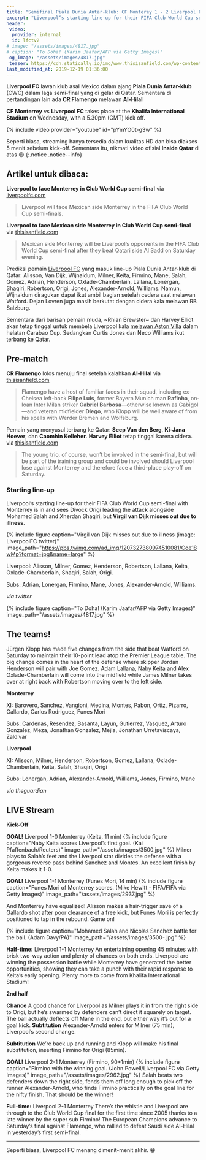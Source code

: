 ```yaml
---
title: "Semifinal Piala Dunia Antar-klub: CF Monterey 1 - 2 Liverpool FC"
excerpt: "Liverpool’s starting line-up for their FIFA Club World Cup semi-final with Monterrey is in"
header:
 video:
  provider: internal
  id: lfctv2
# image: "/assets/images/4817.jpg"
# caption: "To Doha! (Karim Jaafar/AFP via Getty Images)"
 og_image: "/assets/images/4817.jpg"
 teaser: https://cdn.statically.io/img/www.thisisanfield.com/wp-content/uploads/P2019-12-14-FIFACWC_Monterrey_Al_Sadd-3-324x235.jpg
last_modified_at: 2019-12-19 01:36:00
---
```

**Liverpool FC** lawan klub asal Mexico dalam ajang **Piala Dunia Antar-klub** (CWC) dalam laga semi-final yang di gelar di Qatar. Sementara di pertandingan lain ada **CR Flamengo** melawan **Al-Hilal**

**CF Monterrey** vs **Liverpool FC** takes place at the **Khalifa International Stadium** on Wednesday, with a 5.30pm (GMT) kick off.

{% include video provider="youtube" id="pYmYO0t-g3w" %}

Seperti biasa, streaming hanya tersedia dalam kualitas HD dan bisa diakses 5 menit sebelum kick-off. Sementara itu, nikmati video ofisial **Inside Qatar** di atas 😉
{:.notice .notice--info}

## Artikel untuk dibaca:

**Liverpool to face Monterrey in Club World Cup semi-final** via [liverpoolfc.com](https://www.liverpoolfc.com/news/first-team/378061-liverpool-to-face-monterrey-in-club-world-cup-semi-final)
> Liverpool will face Mexican side Monterrey in the FIFA Club World Cup semi-finals.

**Liverpool to face Mexican side Monterrey in Club World Cup semi-final** via [thisisanfield.com](https://www.thisisanfield.com/2019/12/liverpool-to-face-mexican-side-monterrey-in-club-world-cup-semi-final/)
> Mexican side Monterrey will be Liverpool’s opponents in the FIFA Club World Cup semi-final after they beat Qatari side Al Sadd on Saturday evening.

Prediksi pemain [Liverpool FC](/liverpool) yang masuk line-up Piala Dunia Antar-klub di Qatar: Alisson, Van Dijk, Wijnaldum, Milner, Keita, Firmino, Mane, Salah, Gomez, Adrian, Henderson, Oxlade-Chamberlain, Lallana, Lonergan, Shaqiri, Robertson, Origi, Jones, Alexander-Arnold, Williams. Namun, Wijnaldum diragukan dapat ikut ambil bagian setelah cedera saat melawan Watford. Dejan Lovren juga masih berkutat dengan cidera kala melawan RB Salzburg.

Sementara dari barisan pemain muda, ~Rhian Brewster~ dan Harvey Elliot akan tetap tinggal untuk membela Liverpool kala [melawan Aston Villa](/liverpool/carabao-vs-aston-villa/) dalam helatan Carabao Cup. Sedangkan Curtis Jones dan Neco Williams ikut terbang ke Qatar.

## Pre-match

**CR Flamengo** lolos menuju final setelah kalahkan **Al-Hilal** via [thisisanfield.com](https://www.thisisanfield.com/2019/12/flamengo-book-place-in-club-world-cup-final-despite-tough-semi-final/)
> Flamengo have a host of familiar faces in their squad, including ex-Chelsea left-back **Filipe Luis**, former Bayern Munich man **Rafinha**, on-loan Inter Milan striker **Gabriel Barbosa**—otherwise known as Gabigol—and veteran midfielder **Diego**, who Klopp will be well aware of from his spells with Werder Bremen and Wolfsburg.

Pemain yang menyusul terbang ke Qatar: **Seep Van den Berg**, **Ki-Jana Hoever**, dan **Caomhin Kelleher**. **Harvey Elliot** tetap tinggal karena cidera. via [thisisanfield.com](https://www.thisisanfield.com/2019/12/young-liverpool-trio-head-to-qatar-but-harvey-elliott-misses-out/)
> The young trio, of course, won’t be involved in the semi-final, but will be part of the training group and could be involved should Liverpool lose against Monterrey and therefore face a third-place play-off on Saturday.

### Starting line-up

Liverpool’s starting line-up for their FIFA Club World Cup semi-final with Monterrey is in and sees Divock Origi leading the attack alongside Mohamed Salah and Xherdan Shaqiri, but **Virgil van Dijk misses out due to illness**.

{% include figure caption="Virgil van Dijk misses out due to illness (image: LiverpoolFC twitter)" image_path="https://pbs.twimg.com/ad_img/1207327380974510081/Coe18wMp?format=jpg&name=large" %}

Liverpool: Alisson, Milner, Gomez, Henderson, Robertson, Lallana, Keita, Oxlade-Chamberlain, Shaqiri, Salah, Origi.

Subs: Adrian, Lonergan, Firmino, Mane, Jones, Alexander-Arnold, Williams.

_via twitter_

{% include figure caption="To Doha! (Karim Jaafar/AFP via Getty Images)" image_path="/assets/images/4817.jpg" %}

## The teams!

Jürgen Klopp has made five changes from the side that beat Watford on Saturday to maintain their 10-point lead atop the Premier League table. The big change comes in the heart of the defense where skipper Jordan Henderson will pair with Joe Gomez. Adam Lallana, Naby Keita and Alex Oxlade-Chamberlain will come into the midfield while James Milner takes over at right back with Robertson moving over to the left side.

**Monterrey**

XI: Barovero, Sanchez, Vangioni, Medina, Montes, Pabon, Ortiz, Pizarro, Gallardo, Carlos Rodriguez, Funes Mori

Subs: Cardenas, Resendez, Basanta, Layun, Gutierrez, Vasquez, Arturo Gonzalez, Meza, Jonathan Gonzalez, MejIa, Jonathan Urretaviscaya, Zaldivar

**Liverpool**

XI: Alisson, Milner, Henderson, Robertson, Gomez, Lallana, Oxlade-Chamberlain, Keita, Salah, Shaqiri, Origi

Subs: Lonergan, Adrian, Alexander-Arnold, Williams, Jones, Firmino, Mane

_via theguardian_

## LIVE Stream

**Kick-Off**

**GOAL!** Liverpool 1-0 Monterrey (Keita, 11 min)
{% include figure caption="Naby Keita scores Liverpool’s first goal. (Kai Pfaffenbach/Reuters)" image_path="/assets/images/3500.jpg" %}
Milner plays to Salah’s feet and the Liverpool star divides the defense with a gorgeous reverse pass behind Sanchez and Montes. An excellent finish by Keita makes it 1-0.

**GOAL!** Liverpool 1-1 Monterrey (Funes Mori, 14 min)
{% include figure caption="Funes Mori of Monterrey scores. (Mike Hewitt - FIFA/FIFA via Getty Images)" image_path="/assets/images/2937.jpg" %}

And Monterrey have equalized! Alisson makes a hair-trigger save of a Gallardo shot after poor clearance of a free kick, but Funes Mori is perfectly positioned to tap in the rebound. Game on!

{% include figure caption="Mohamed Salah and Nicolas Sanchez battle for the ball. (Adam Davy/PA)" image_path="/assets/images/3500-.jpg" %}

**Half-time:** Liverpool 1-1 Monterrey
An entertaining opening 45 minutes with brisk two-way action and plenty of chances on both ends. Liverpool are winning the possession battle while Monterrey have generated the better opportunities, showing they can take a punch with their rapid response to Keita’s early opening. Plenty more to come from Khalifa International Stadium!

**2nd half**

**Chance** A good chance for Liverpool as Milner plays it in from the right side to Origi, but he’s swarmed by defenders can’t direct it squarely on target. The ball actually deflects off Mane in the end, but either way it’s out for a goal kick. 
**Subtitution** Alexander-Arnold enters for Milner (75 min), Liverpool’s second change.

**Subtitution** We’re back up and running and Klopp will make his final substitution, inserting Firmino for Origi (85min).

**GOAL!** Liverpool 2-1 Monterrey (Firmino, 90+1min)
{% include figure caption="Firmino with the winning goal. (John Powell/Liverpool FC via Getty Images)" image_path="/assets/images/2962.jpg" %}
Salah beats two defenders down the right side, fends them off long enough to pick off the runner Alexander-Arnold, who finds Firmino practically on the goal line for the nifty finish. That should be the winner!

**Full-time:** Liverpool 2-1 Monterrey
There’s the whistle and Liverpool are through to the Club World Cup final for the first time since 2005 thanks to a late winner by the super sub Firmino! The European Champions advance to Saturday’s final against Flamengo, who rallied to defeat Saudi side Al-Hilal in yesterday’s first semi-final.

***

Seperti biasa, Liverpool FC menang dimenit-menit akhir. 😁
